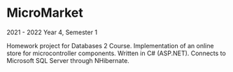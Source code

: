 # MicroMarket #

2021 - 2022
Year 4, Semester 1

Homework project for Databases 2 Course.
Implementation of an online store for microcontroller components.
Written in C# (ASP.NET). Connects to Microsoft SQL Server through NHibernate.
